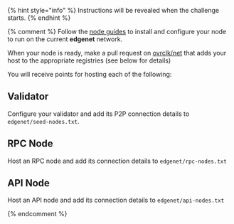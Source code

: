 {% hint style="info" %}
Instructions will be revealed when the challenge starts.
{% endhint %}

{% comment %}
Follow the [node guides](guides/node/README.md) to install and configure
your node to run on the current **edgenet** network.

When your node is ready, make a pull request on [ovrclk/net](https://github.com/ovrclk/net) that
adds your host to the appropriate registries (see below for details)

You will receive points for hosting each of the following:

## Validator

Configure your validator and add its P2P connection details to `edgenet/seed-nodes.txt`.

## RPC Node

Host an RPC node and add its connection details to `edgenet/rpc-nodes.txt`

## API Node

Host an API node and add its connection details to `edgenet/api-nodes.txt`

{% endcomment %}
